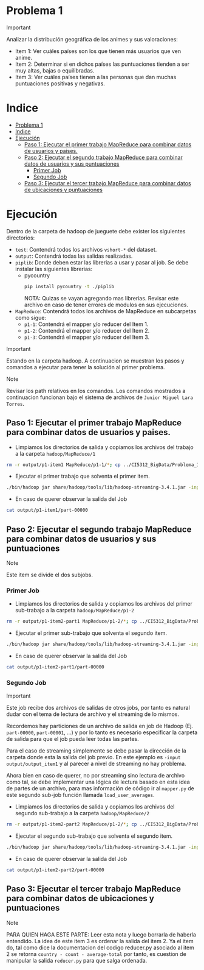 # Problema 1

>[!IMPORTANT]
> Analizar la distribución geográfica de los animes y sus valoraciones:
> * Item 1: Ver cuáles países son los que tienen más usuarios que ven anime.
> * Item 2: Determinar si en dichos países las puntuaciones tienden a ser muy altas, bajas o equilibradas.
> * Item 3: Ver cuáles países tienen a las personas que dan muchas puntuaciones positivas y negativas.

# Indice
- [Problema 1](#problema-1)
- [Indice](#indice)
- [Ejecución](#ejecución)
	- [Paso 1: Ejecutar el primer trabajo MapReduce para combinar datos de usuarios y paises.](#paso-1-ejecutar-el-primer-trabajo-mapreduce-para-combinar-datos-de-usuarios-y-paises)
	- [Paso 2: Ejecutar el segundo trabajo MapReduce para combinar datos de usuarios y sus puntuaciones](#paso-2-ejecutar-el-segundo-trabajo-mapreduce-para-combinar-datos-de-usuarios-y-sus-puntuaciones)
		- [Primer Job](#primer-job)
		- [Segundo Job](#segundo-job)
	- [Paso 3: Ejecutar el tercer trabajo MapReduce para combinar datos de ubicaciones y puntuaciones](#paso-3-ejecutar-el-tercer-trabajo-mapreduce-para-combinar-datos-de-ubicaciones-y-puntuaciones)

# Ejecución

Dentro de la carpeta de hadoop de jueguete debe exister los siguientes directorios:
- `test`: Contendrá todos los archivos `vshort-*` del dataset.
- `output`: Contendrá todas las salidas realizadas.
- `piplib`: Donde deben estar las librerias a usar y pasar al job. Se debe instalar las siguientes librerias:
  - pycountry
	```bash
	pip install pycountry -t ./piplib
	```
	NOTA: Quizas se vayan agregando mas librerias. Revisar este archivo en caso de tener errores de modulos en sus ejecuciones.
- `MapReduce`: Contendrá todos los archivos de MapReduce en subcarpetas como sigue:
  - `p1-1`: Contendrá el mapper y/o reducer del Item 1.
  - `p1-2`: Contendrá el mapper y/o reducer del Item 2.
  - `p1-3`: Contendrá el mapper y/o reducer del Item 3.

>[!IMPORTANT]
>Estando en la carpeta hadoop.
A continuacion se muestran los pasos y comandos a ejecutar para tener la solución al primer problema.

> [!NOTE]
> Revisar los path relativos en los comandos. Los comandos mostrados a continuacion funcionan bajo el sistema de archivos de `Junior Miguel Lara Torres`.

## Paso 1: Ejecutar el primer trabajo MapReduce para combinar datos de usuarios y paises.

* Limpiamos los directorios de salida y copiamos los archivos del trabajo a la carpeta `hadoop/MapReduce/1`
```bash
rm -r output/p1-item1 MapReduce/p1-1/*; cp ../CI5312_BigData/Problema_1/Item_1/* MapReduce/p1-1 
```

* Ejecutar el primer trabajo que solventa el primer item.
```bash
./bin/hadoop jar share/hadoop/tools/lib/hadoop-streaming-3.4.1.jar -input test/vshort-users-details-2023.csv -output output/p1_item1 -mapper "python3 mapper.py" -reducer "python3 reducer.py" -file MapReduce/p1-1/mapper.py -file MapReduce/p1-1/reducer.py -file piplib
```

* En caso de querer observar la salida del Job
```bash
cat output/p1-item1/part-00000
```

## Paso 2: Ejecutar el segundo trabajo MapReduce para combinar datos de usuarios y sus puntuaciones

>[!NOTE]
> Este item se divide el dos subjobs.

### Primer Job

* Limpiamos los directorios de salida y copiamos los archivos del primer sub-trabajo a la carpeta `hadoop/MapReduce/p1-2`
```bash
rm -r output/p1-item2-part1 MapReduce/p1-2/*; cp ../CI5312_BigData/Problema_1/Item_2/MapReduce1/* MapReduce/p1-2
```

* Ejecutar el primer sub-trabajo que solventa el segundo item.
```bash
./bin/hadoop jar share/hadoop/tools/lib/hadoop-streaming-3.4.1.jar -input test/vshort-users-score-2023.csv -output output/p1-item2-part1 -mapper "python3 mapper.py" -reducer "python3 reducer.py" -file MapReduce/p1-2/mapper.py -file MapReduce/p1-2/reducer.py
```

* En caso de querer observar la salida del Job
```bash
cat output/p1-item2-part1/part-00000
```

### Segundo Job

>[!IMPORTANT]
> Este job recibe dos archivos de salidas de otros jobs, por tanto es natural dudar con el tema de lectura de archivo y el streaming de lo mismos. 
>
> Recordemos hay particiones de un archivo de salida en job de Hadoop (Ej. `part-00000`, `part-00001`, ...) y por lo tanto es necesario especificar la carpeta de salida para que el job pueda leer todas las partes.
> 
> Para el caso de streaming simplemente se debe pasar la dirección de la carpeta donde esta la salida del job previo. En este ejemplo es `-input output/output_item1` y al parecer a nivel de streaming no hay problema.
> 
>  Ahora bien en caso de querer, no por streaming sino lectura de archivo como tal, se debe implementar una lógica de lectura basado en esta idea de partes de un archivo, para mas información de código ir al `mapper.py` de este segundo sub-job función llamada `load_user_averages`.

* Limpiamos los directorios de salida y copiamos los archivos del segundo sub-trabajo a la carpeta `hadoop/MapReduce/2`
```bash
rm -r output/p1-item2-part2 MapReduce/p1-2/*; cp ../CI5312_BigData/Problema_1/Item_2/MapReduce2/* MapReduce/p1-2
```

* Ejecutar el segundo sub-trabajo que solventa el segundo item.
```bash
./bin/hadoop jar share/hadoop/tools/lib/hadoop-streaming-3.4.1.jar -input output/p1-item1 -output output/p1-item2_part2 -mapper "python3 mapper.py" -file MapReduce/2/mapper.py -file output/p1-item2-part1
```

* En caso de querer observar la salida del Job
```bash
cat output/p1-item2-part2/part-00000
```

## Paso 3: Ejecutar el tercer trabajo MapReduce para combinar datos de ubicaciones y puntuaciones

>[!NOTE]
> PARA QUIEN HAGA ESTE PARTE: Leer esta nota y luego borrarla de haberla entendido. La idea de este item 3 es ordenar la salida del item 2. Ya el item do, tal como dice la documentacion del codigo reducer.py asociado al item 2 se retorna `country - count - average-total` por tanto, es cuestion de manipular la salida `reducer.py` para que salga ordenada.